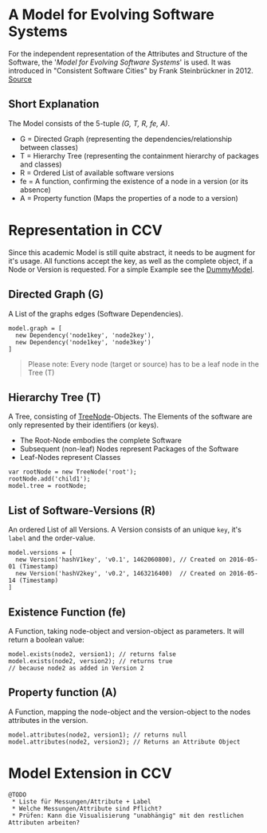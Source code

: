 # A Model for Evolving Software Systems
For the independent representation of the Attributes and Structure of the Software, the '_Model for Evolving Software Systems_' is used.
It was introduced in "Consistent Software Cities" by Frank Steinbrückner in 2012. [Source][ConsistentCitiesPaper]

## Short Explanation
The Model consists of the 5-tuple _(G, T, R, fe, A)_.
 * G  = Directed Graph (representing the dependencies/relationship between classes)
 * T  = Hierarchy Tree (representing the containment hierarchy of packages and classes)
 * R  = Ordered List of available software versions
 * fe = A function, confirming the existence of a node in a version (or its absence)
 * A  = Property function (Maps the properties of a node to a version)


# Representation in CCV
Since this academic Model is still quite abstract, it needs to be augment for it's usage. All functions accept the key, as well as the complete object, if a Node or Version is requested.
For a simple Example see the [DummyModel][ZooExample].

## Directed Graph (G)
A List of the graphs edges (Software Dependencies).
```JS
model.graph = [
  new Dependency('node1key', 'node2key'),
  new Dependency('node1key', 'node3key')
]
```
> Please note: Every node (target or source) has to be a leaf node in the Tree (T)

## Hierarchy Tree (T)
A Tree, consisting of [TreeNode][TreeNodeFile]-Objects. The Elements of the software are only represented by their identifiers (or keys).

 * The Root-Node embodies the complete Software
 * Subsequent (non-leaf) Nodes represent Packages of the Software
 * Leaf-Nodes represent Classes
```JS
var rootNode = new TreeNode('root');
rootNode.add('child1');
model.tree = rootNode;
```

## List of Software-Versions (R)
An ordered List of all Versions. A Version consists of an unique `key`, it's `label` and the order-value.
```JS
model.versions = [
  new Version('hashV1key', 'v0.1', 1462060800), // Created on 2016-05-01 (Timestamp)
  new Version('hashV2key', 'v0.2', 1463216400)  // Created on 2016-05-14 (Timestamp)
]
```

## Existence Function (fe)
A Function, taking node-object and version-object as parameters. It will return a boolean value:
```JS
model.exists(node2, version1); // returns false
model.exists(node2, version2); // returns true 
// because node2 as added in Version 2
```

## Property function (A)
A Function, mapping the node-object and the version-object to the nodes attributes in the version.
```JS
model.attributes(node2, version1); // returns null
model.attributes(node2, version2); // Returns an Attribute Object
```


# Model Extension in CCV
```
@TODO
 * Liste für Messungen/Attribute + Label
 * Welche Messungen/Attribute sind Pflicht?
 * Prüfen: Kann die Visualisierung "unabhängig" mit den restlichen Attributen arbeiten?
```

[//]: #
   [ConsistentCitiesPaper]: <https://opus4.kobv.de/opus4-btu/frontdoor/index/index/docId/1681>
   [TreeNodeFile]: <components/TreeNode.js>
   [ZooExample]: <Model.ts>
